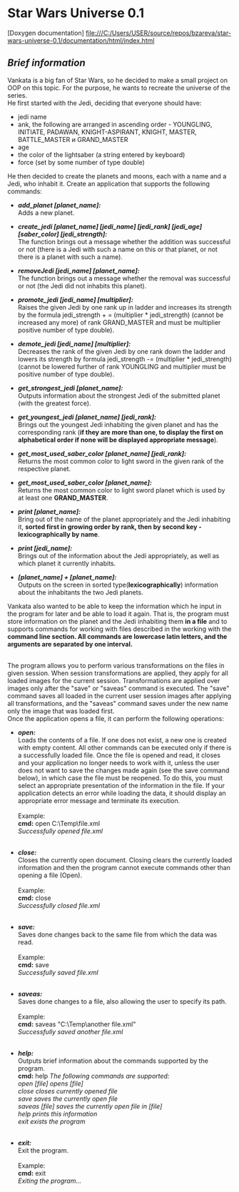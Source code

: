 # Star Wars Universe 0.1
[Doxygen documentation]
<file:///C:/Users/USER/source/repos/bzareva/star-wars-universe-0.1/documentation/html/index.html>

## *Brief information*

Vankata is a big fan of Star Wars, so he decided to make a small project on OOP on this topic.
For the purpose, he wants to recreate the universe of the series.<br/>
He first started with the Jedi, deciding that everyone should have: 
- jedi name
- ank, the following are arranged in ascending order - YOUNGLING,
INITIATE, PADAWAN, KNIGHT-ASPIRANT, KNIGHT, MASTER, BATTLE_MASTER и GRAND_MASTER
- age
- the color of the lightsaber (a string entered by keyboard) 
- force (set by some number of type double)<br/> 

He then decided to create the planets and moons, each with a name and a Jedi, who inhabit it.
Create an application that supports the following commands:<br/> 

 - **_add_planet [planet_name]:_**<br/>
Adds a new planet.<br/>

- **_create_jedi [planet_name] [jedi_name] [jedi_rank] [jedi_age] [saber_color] [jedi_strength]:_**<br/>
The function brings out a message whether the addition was successful or not
(there is a Jedi with such a name on this or that planet, or not there is a planet with such a name).<br/>

- **_removeJedi [jedi_name] [planet_name]:_**<br/>
The function brings out a message whether the removal was successful or not (the Jedi did not inhabits this planet).<br/> 

- **_promote_jedi [jedi_name] [multiplier]:_**<br/>
Raises the given Jedi by one rank up in ladder and increases its strength by the formula
jedi_strength + = (multiplier * jedi_strength) (cannot be increased any more)
of rank GRAND_MASTER and must be multiplier positive number of type double).<br/> 

- **_demote_jedi [jedi_name] [multiplier]:_**<br/>
Decreases the rank of the given Jedi by one rank down the ladder and lowers its strength by
formula jedi_strength -= (multiplier * jedi_strength) (cannot be lowered further
of rank YOUNGLING and multiplier must be positive number of type double).<br/>

- **_get_strongest_jedi [planet_name]:_**<br/>
Outputs information about the strongest Jedi of the submitted planet (with the greatest force).<br/> 

- **_get_youngest_jedi [planet_name] [jedi_rank]:_**<br/>
Brings out the youngest Jedi inhabiting the given planet and has the corresponding rank
(**if they are more than one, to display the first on alphabetical order if none will be displayed appropriate message**).<br/> 

- **_get_most_used_saber_color [planet_name] [jedi_rank]:_**<br/>
Returns the most common color to light sword in the given rank of the respective planet.<br/> 

- **_get_most_used_saber_color [planet_name]:_**<br/>
Returns the most common color to light sword planet which is used by at least one **GRAND_MASTER**.<br/>

- **_print [planet_name]:_**<br/>
Bring out of the name of the planet appropriately and the Jedi inhabiting it, **sorted first in 
growing order by rank, then by second key - lexicographically by name**.<br/>

- **_print [jedi_name]:_**<br/>
Brings out of the information about the Jedi appropriately, as well as which planet it currently inhabits.<br/>

- **_[planet_name] + [planet_name]:_**<br/>
Outputs on the screen in sorted type(**lexicographically**) information about the inhabitants the two Jedi planets.<br/> 

Vankata also wanted to be able to keep the information which he input 
in the program for later and be able to load it again.
That is, the program must store information on the planet and the Jedi inhabiting 
them **in a file** and to supports commands for working with files described in the
working with the **command line section. All commands are lowercase latin letters,
and the arguments are separated by one interval.**<br/><br/> 

The program allows you to perform various transformations on the files in given session.
When session transformations are applied, they apply for all loaded images for the current session.
Transformations are applied over images only after the "save" or "saveas" command is executed.
The "save" command saves all loaded in the current user session images after applying 
all transformations, and the "saveas" command saves under the new name only the image that was loaded first.<br/>
Once the application opens a file, it can perform the following operations:

- **_open:_**<br/> 
Loads the contents of a file. If one does not exist, a new one is created with empty content. 
All other commands can be executed only if there is a successfully loaded file. Once the file is 
opened and read, it closes and your application no longer needs to work with it, unless the user does 
not want to save the changes made again (see the save command below), in which case the file must be reopened. 
To do this, you must select an appropriate presentation of the information in the file. If your application 
detects an error while loading the data, it should display an appropriate error message and terminate its execution.<br/><br/>
Example:<br/>
**cmd:** open C:\Temp\file.xml<br/>
*Successfully opened file.xml*<br/><br/>

- **_close:_**<br/>
Closes the currently open document. Closing clears the currently loaded
information and then the program cannot execute commands other than opening a file (Open).<br/><br/>
Example:<br/>
**cmd:** close<br/>
*Successfully closed file.xml*<br/><br/>

- **_save:_**<br/> 
Saves done changes back to the same file from which the data was read.<br/><br/>
Example:<br/>
**cmd:** save<br/>
*Successfully saved file.xml*<br/><br/>

- **_saveas:_**<br/>
Saves done changes to a file, also allowing the user to specify its path.<br/><br/>
Example:<br/>
**cmd:** saveas "C:\Temp\another file.xml"<br/>
*Successfully saved another file.xml*<br/><br/>

- **_help:_**<br/>
Outputs brief information about the commands supported by the program.<br/>
**cmd:** help
*The following commands are supported:<br/>
open [file] opens [file]<br/>
close closes currently opened file<br/>
save saves the currently open file<br/>
saveas [file] saves the currently open file in [file]<br/>
help prints this information<br/>
exit exists the program*<br/><br/>

- **_exit:_**<br/> 
Exit the program.<br/><br/>
Example:<br/>
**cmd:** exit<br/>
*Exiting the program...*<br/><br/>
